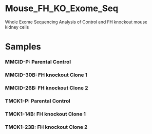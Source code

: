 # Mouse_FH_KO_Exome_Seq
Whole Exome Sequencing Analysis of Control and FH knockout mouse kidney cells

# Samples
### MMCID-P: Parental Control
### MMCID-30B: FH knockout Clone 1
### MMCID-26B: FH knockout Clone 2

### TMCK1-P: Parental Control
### TMCK1-14B: FH knockout Clone 1
### TMCK1-23B: FH knockout Clone 2
